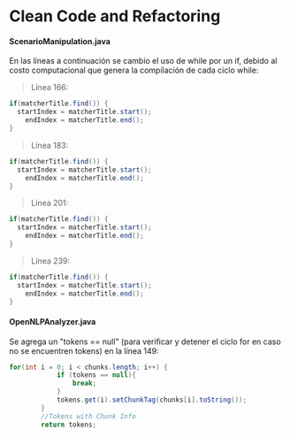 # Clean Code and Refactoring 

#### ScenarioManipulation.java 

En las líneas a continuación se cambio el uso de while por un if, debido al costo computacional que genera la compilación de cada ciclo while:

>Línea 166:

```java
if(matcherTitle.find()) {
  startIndex = matcherTitle.start();
	endIndex = matcherTitle.end();
}
```
>Línea 183:

```java
if(matcherTitle.find()) {
  startIndex = matcherTitle.start();
	endIndex = matcherTitle.end();
}
```   
>Linea 201:

```java
if(matcherTitle.find()) {
  startIndex = matcherTitle.start();
	endIndex = matcherTitle.end();
}
```
>Línea 239:

```java
if(matcherTitle.find()) {
  startIndex = matcherTitle.start();
	endIndex = matcherTitle.end();
}
```

#### OpenNLPAnalyzer.java 

Se agrega un "tokens == null" (para verificar y detener el ciclo for en caso no se encuentren tokens) en la línea 149:
```java
for(int i = 0; i < chunks.length; i++) {
			if (tokens == null){
				break;
			}
			tokens.get(i).setChunkTag(chunks[i].toString());
		}
		//Tokens with Chunk Info
	    return tokens;
```

#### 
